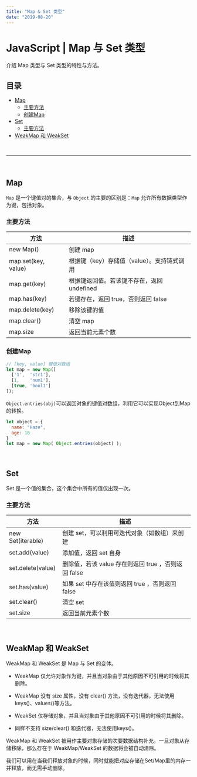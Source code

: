 ```yaml
---
title: "Map & Set 类型"
date: "2019-08-20"
---
```


# JavaScript | Map 与 Set 类型 <!-- omit in toc -->

介绍 Map 类型与 Set 类型的特性与方法。

## 目录 <!-- omit in toc -->

- [Map](#map)
  - [主要方法](#主要方法)
  - [创建Map](#创建map)
- [Set](#set)
  - [主要方法](#主要方法-1)
- [WeakMap 和 WeakSet](#weakmap-和-weakset)

<br>

---

<br>

## Map

`Map` 是一个键值对的集合，与 `Object` 的主要的区别是：`Map` 允许所有数据类型作为键，包括对象。

### 主要方法

| 方法                | 描述                                       |
| ------------------- | ------------------------------------------ |
| new Map()           | 创建 map                                   |
| map.set(key, value) | 根据键（key）存储值（value）。支持链式调用 |
| map.get(key)        | 根据键返回值。若该键不存在，返回 undefined |
| map.has(key)        | 若键存在，返回 true，否则返回 false        |
| map.delete(key)     | 移除该键的值                               |
| map.clear()         | 清空 map                                   |
| map.size            | 返回当前元素个数                           |

### 创建Map

```js
// [key, value] 键值对数组
let map = new Map([
  ['1',  'str1'],
  [1,    'num1'],
  [true, 'bool1']
]);
```

`Object.entries(obj)`可以返回对象的键值对数组，利用它可以实现Object到Map的转换。

```js
let object = {
  name: "Haze",
  age: 18
}
let map = new Map( Object.entries(object) );
```

<br>

## Set

Set 是一个值的集合，这个集合中所有的值仅出现一次。

### 主要方法

| 方法              | 描述                                                |
| ----------------- | --------------------------------------------------- |
| new Set(iterable) | 创建 set，可以利用可迭代对象（如数组）来创建        |
| set.add(value)    | 添加值，返回 set 自身                               |
| set.delete(value) | 删除值，若该 value 存在则返回 true ，否则返回 false |
| set.has(value)    | 如果 set 中存在该值则返回 true ，否则返回 false     |
| set.clear()       | 清空 set                                            |
| set.size          | 返回当前元素个数                                    |

<br>

## WeakMap 和 WeakSet

WeakMap 和 WeakSet 是 Map 与 Set 的变体。

- WeakMap 仅允许对象作为键，并且当对象由于其他原因不可引用的时候将其删除。
- WeakMap 没有 size 属性，没有 clear() 方法，没有迭代器，无法使用keys()、values()等方法。

- WeakSet 仅存储对象，并且当对象由于其他原因不可引用的时候将其删除。
- 同样不支持 size/clear() 和迭代器，无法使用keys()。

WeakMap 和 WeakSet 被用作主要对象存储的次要数据结构补充。一旦对象从存储移除，那么存在于 WeakMap/WeakSet 的数据将会被自动清除。

我们可以用在当我们释放对象的时候，同时就能把对应存储在Set/Map里的内存一并释放，而无需手动删除。

